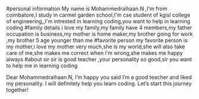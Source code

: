 #personal information My name is Mohammedraihaan.N ,I'm from coimbatore,I study in carmel garden school,I'm cse student of kgisl college of engineering,,I'm intrested in learning coding,you want to help in learning coding
#family details i love my family,my family have 4 members,my father occupation is business,my mother is home maker,my brother going for work ,my brother 5 age younger than me
#favorite person my favorite person is my mother,i love my mother very much,she is my world,she will also take care of me,she makes me correct when i'm wrong,she makes me happy always
#about sir sir is good teacher ,your personality so good,sir you want to help me in learning coding

Dear Mohammedraihaan.N,
I’m happy you said I’m a good teacher and liked my personality. I will definitely help you learn coding. Let’s start this journey together!
